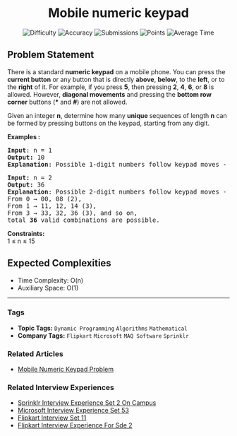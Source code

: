 <h1 align="center">Mobile numeric keypad</h1>

<p align="center">
  <img alt="Difficulty" title="Difficulty" src="https://custom-icon-badges.demolab.com/badge/Difficulty: Medium-1F222E?style=for-the-badge&logoColor=white&logo=fire"/>
  <img alt="Accuracy" title="Accuracy" src="https://custom-icon-badges.demolab.com/badge/Accuracy: 32.6%25-1F222E?style=for-the-badge&logoColor=white&logo=target"/>
  <img alt="Submissions" title="Submissions" src="https://custom-icon-badges.demolab.com/badge/Submissions: 69K+-1F222E?style=for-the-badge&logoColor=white&logo=repo"/>
  <img alt="Points" title="Points" src="https://custom-icon-badges.demolab.com/badge/Points: 4-1F222E?style=for-the-badge&logoColor=white&logo=award"/>
  <img alt="Average Time" title="Average Time" src="https://custom-icon-badges.demolab.com/badge/Average%20Time: 30m-1F222E?style=for-the-badge&logoColor=white&logo=clock"/>
</p>

## Problem Statement

There is a standard <b>numeric keypad</b> on a mobile phone. You can press the <b>current button</b> or any button that is directly <b>above</b>, <b>below</b>, to the <b>left</b>, or to the <b>right</b> of it. For example, if you press <b>5</b>, then pressing <b>2</b>, <b>4</b>, <b>6</b>, or <b>8</b> is allowed. However, <b>diagonal movements</b> and pressing the <b>bottom row corner</b> buttons (<b>*</b> and <b>#</b>) are not allowed.<br>

Given an integer <b>n</b>, determine how many <b>unique </b>sequences of length <b>n</b> can be formed by pressing buttons on the keypad, starting from any digit.

<b>Examples :</b>

<pre><b>Input</b>: n = 1
<b>Output: </b>10
<b>Explanation</b>: Possible 1-digit numbers follow keypad moves - From 0 → 0, 1 → 1, 2 → 2 and so on, total <b>10</b> valid combinations are possible.</pre>

<pre><b>Input: </b>n = 2
<b>Output: </b>36
<b>Explanation</b>: Possible 2-digit numbers follow keypad moves -<br>From 0 → 00, 08 (2), <br>From 1 → 11, 12, 14 (3),<br>From 3 → 33, 32, 36 (3), and so on,<br>total <b>36</b> valid combinations are possible.</pre>

<b>Constraints:<br></b>1 ≤ n ≤ 15

## Expected Complexities
- Time Complexity: O(n)
- Auxiliary Space: O(1)

<hr>

### Tags
- **Topic Tags:** `Dynamic Programming` `Algorithms` `Mathematical`
- **Company Tags:** `Flipkart` `Microsoft` `MAQ Software` `Sprinklr`

### Related Articles
- [Mobile Numeric Keypad Problem](https://www.geeksforgeeks.org/mobile-numeric-keypad-problem/)

### Related Interview Experiences
- [Sprinklr Interview Experience Set 2 On Campus](https://www.geeksforgeeks.org/sprinklr-interview-experience-set-2-on-campus/)
- [Microsoft Interview Experience Set 53](https://www.geeksforgeeks.org/microsoft-interview-experience-set-53/)
- [Flipkart Interview Set 11](https://www.geeksforgeeks.org/flipkart-interview-set-11/)
- [Flipkart Interview Experience For Sde 2](https://www.geeksforgeeks.org/flipkart-interview-experience-for-sde-2/)
